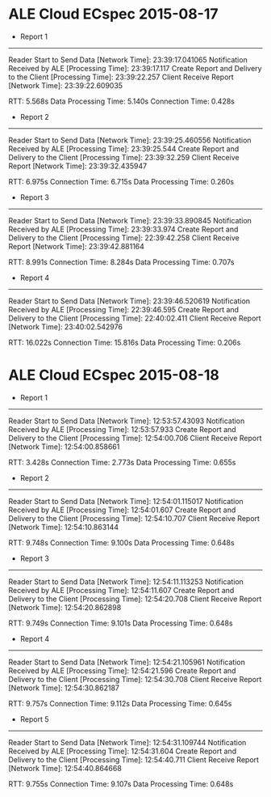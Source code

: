 # ALE Cloud ECspec 2015-08-17

- Report 1
----------------

Reader Start to Send Data [Network Time]: 23:39:17.041065
Notification Received by ALE [Processing Time]: 23:39:17.117
Create Report and Delivery to the Client [Processing Time]: 23:39:22.257
Client Receive Report [Network Time]: 23:39:22.609035

RTT: 5.568s
Data Processing Time: 5.140s
Connection Time: 0.428s


- Report 2
----------------

Reader Start to Send Data [Network Time]: 23:39:25.460556
Notification Received by ALE [Processing Time]: 23:39:25.544
Create Report and Delivery to the Client [Processing Time]: 23:39:32.259
Client Receive Report [Network Time]: 23:39:32.435947

RTT: 6.975s
Connection Time: 6.715s
Data Processing Time: 0.260s

- Report 3
----------------

Reader Start to Send Data [Network Time]: 23:39:33.890845
Notification Received by ALE [Processing Time]: 23:39:33.974
Create Report and Delivery to the Client [Processing Time]: 22:39:42.258
Client Receive Report [Network Time]: 23:39:42.881164

RTT: 8.991s
Connection Time: 8.284s
Data Processing Time: 0.707s

- Report 4
----------------

Reader Start to Send Data [Network Time]: 23:39:46.520619
Notification Received by ALE [Processing Time]: 22:39:46.595
Create Report and Delivery to the Client [Processing Time]: 22:40:02.411
Client Receive Report [Network Time]: 23:40:02.542976

RTT: 16.022s
Connection Time: 15.816s
Data Processing Time: 0.206s


# ALE Cloud ECspec 2015-08-18

- Report 1
----------------

Reader Start to Send Data [Network Time]: 12:53:57.43093
Notification Received by ALE [Processing Time]: 12:53:57.933
Create Report and Delivery to the Client [Processing Time]: 12:54:00.706
Client Receive Report [Network Time]: 12:54:00.858661

RTT: 3.428s
Connection Time: 2.773s
Data Processing Time: 0.655s

- Report 2
----------------

Reader Start to Send Data [Network Time]: 12:54:01.115017
Notification Received by ALE [Processing Time]: 12:54:01.607
Create Report and Delivery to the Client [Processing Time]: 12:54:10.707
Client Receive Report [Network Time]: 12:54:10.863144

RTT: 9.748s
Connection Time: 9.100s
Data Processing Time: 0.648s

- Report 3
----------------

Reader Start to Send Data [Network Time]: 12:54:11.113253
Notification Received by ALE [Processing Time]: 12:54:11.607
Create Report and Delivery to the Client [Processing Time]: 12:54:20.708
Client Receive Report [Network Time]: 12:54:20.862898

RTT: 9.749s
Connection Time: 9.101s
Data Processing Time: 0.648s

- Report 4
----------------

Reader Start to Send Data [Network Time]: 12:54:21.105961
Notification Received by ALE [Processing Time]: 12:54:21.596
Create Report and Delivery to the Client [Processing Time]: 12:54:30.708
Client Receive Report [Network Time]: 12:54:30.862187

RTT: 9.757s
Connection Time: 9.112s
Data Processing Time: 0.645s

- Report 5
----------------

Reader Start to Send Data [Network Time]: 12:54:31.109744
Notification Received by ALE [Processing Time]: 12:54:31.604
Create Report and Delivery to the Client [Processing Time]: 12:54:40.711
Client Receive Report [Network Time]: 12:54:40.864668

RTT: 9.755s
Connection Time: 9.107s
Data Processing Time: 0.648s
